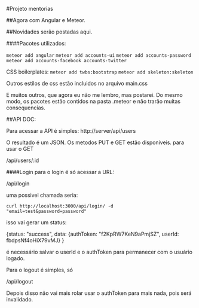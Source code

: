 #Projeto mentorias

##Agora com Angular e Meteor.

##Novidades serão postadas aqui.

####Pacotes utilizados:

`meteor add angular`
`meteor add accounts-ui`
`meteor add accounts-password`
`meteor add accounts-facebook accounts-twitter`

CSS boilerplates:
`meteor add twbs:bootstrap`
`meteor add skeleton:skeleton`

Outros estilos de css estão incluidos no arquivo main.css

E muitos outros, que agora eu não me lembro, mas postarei. Do mesmo modo, os pacotes estão contidos na pasta .meteor
e não trarão muitas consequencias.

##API DOC:

Para acessar a API é simples:
http://server/api/users

O resultado é um JSON. Os metodos PUT e GET estão disponíveis.
para usar o GET

/api/users/:id

####Login
para o login é só acessar a URL:

/api/login

uma possivel chamada seria:

`curl http://localhost:3000/api/login/ -d "email=test&password=password"`

isso vai gerar um status:

 {status: "success", data: {authToken: "f2KpRW7KeN9aPmjSZ", userId: fbdpsNf4oHiX79vMJ} }

é necessário salvar o userId e o authToken para permanecer com o usuário logado.

Para o logout é simples, só

/api/logout

Depois disso não vai mais rolar usar o authToken para mais nada, pois será invalidado.
